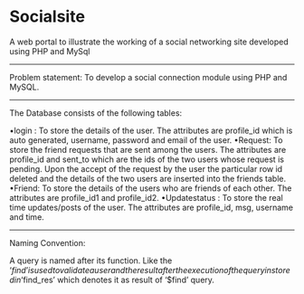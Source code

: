# Socialsite
A web portal to illustrate the working of a social networking site developed using PHP and MySql

-------------------------------------------------------------------------------------------------------

Problem statement:
To develop a social connection module using PHP and MySQL.

------------------------------------------------------------------------------------------------------

The Database consists of the following tables:

•login :
	To store the details of the user. 
	The attributes are profile_id which is auto generated, username, password and email of the user.
•Request:
	To store the friend requests that are sent among the users. 
	The attributes are profile_id and sent_to which are the ids of the two users whose request is pending. 
	Upon the accept of the request by the user the particular row id deleted and the details of the two users are inserted into the friends table.
•Friend:
	To store the details of the users who are friends of each other. 
	The attributes are profile_id1 and profile_id2.
•Updatestatus :
	To store the real time updates/posts of the user. 
	The attributes are profile_id, msg, username and time.

--------------------------------------------------------------------------------------------------------
Naming Convention:

A query is named after its function. Like the ‘$find’ is used to validate a user and the result after the execution of the query in stored in ‘$find_res’ which denotes it as result of ‘$find’ query.

